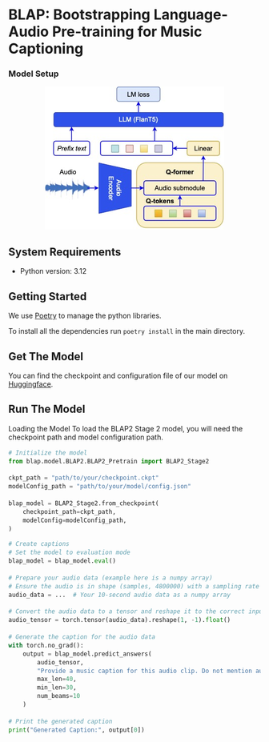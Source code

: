 # BLAP: Bootstrapping Language-Audio Pre-training for Music Captioning

### Model Setup
<div style="text-align: center;">
  <img src="figs/stage2_updated.jpg" alt="Centered Image">
</div>

## System Requirements
* Python version: 3.12

## Getting Started
We use [Poetry](https://python-poetry.org/) to manage the python libraries.

To install all the dependencies run `poetry install` in the main directory.

## Get The Model

You can find the checkpoint and configuration file of our model on [Huggingface](https://huggingface.co/Tino3141/blap/tree/main).


## Run The Model
Loading the Model
To load the BLAP2 Stage 2 model, you will need the checkpoint path and model configuration path.

```python
# Initialize the model
from blap.model.BLAP2.BLAP2_Pretrain import BLAP2_Stage2

ckpt_path = "path/to/your/checkpoint.ckpt"
modelConfig_path = "path/to/your/model/config.json"

blap_model = BLAP2_Stage2.from_checkpoint(
    checkpoint_path=ckpt_path,
    modelConfig=modelConfig_path,
)
```

```python
# Create captions
# Set the model to evaluation mode
blap_model = blap_model.eval()

# Prepare your audio data (example here is a numpy array)
# Ensure the audio is in shape (samples, 4800000) with a sampling rate of 48 kHz
audio_data = ...  # Your 10-second audio data as a numpy array

# Convert the audio data to a tensor and reshape it to the correct input shape
audio_tensor = torch.tensor(audio_data).reshape(1, -1).float()

# Generate the caption for the audio data
with torch.no_grad():
    output = blap_model.predict_answers(
        audio_tensor,
        "Provide a music caption for this audio clip. Do not mention audio quality",
        max_len=40,
        min_len=30,
        num_beams=10
    )

# Print the generated caption
print("Generated Caption:", output[0])
```

